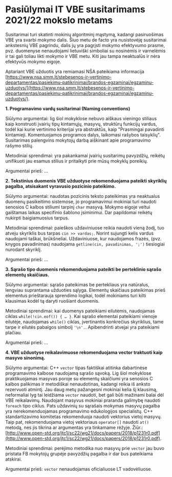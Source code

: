 # Pasiūlymai IT VBE susitarimams 2021/22 mokslo metams

Susitarimai turi skatinti mokinių algoritminį mąstymą, kadangi pasiruošimas VBE yra svarbi mokymo dalis. Šiuo metu de facto yra nusistovėję susitarimai ankstesnių VBE pagrindu, dalis jų yra pagrįsti mokymo efektyvumo prasme, pvz. duomenyse nenaudojami lietuviški simboliai su nosinėmis ir varnelėmis ir tai gali toliau likti mokymo ir VBE metu. Kiti jau tampa neaktualūs   ir nėra efektyvūs mokymo eigoje.

Aptariant VBE užduotis yra remiamasi NŠA pateikiama informacija [https://www.nsa.smm.lt/stebesenos-ir-vertinimo-departamentas/pasiekimu-patikrinimai/brandos-egzaminai/egzaminu-uzduotys/](https://www.nsa.smm.lt/stebesenos-ir-vertinimo-departamentas/pasiekimu-patikrinimai/brandos-egzaminai/egzaminu-uzduotys/).

**1. Programavimo vardų susitarimai (Naming conventions)**

Siūlymo argumentai: lig šiol mokyklose nebuvo aiškaus vieningo stiliaus kaip konstruoti įvairių tipų kintamųjų, masyvų, struktūrų funkcijų vardus, todėl kai kurie vertinimo kriterijai yra abstraktūs, kaip "Prasmingai pavadinti kintamieji. Komentuojamos programos dalys, laikomasi rašybos taisyklių". Susitarimas palengvins mokytojų darbą aiškinant apie programavimo rašymo stilių.

Metodiniai sprendimai: yra pakankamai įvairių susitarimų pavyzdžių, reikėtų unifikuoti jau esamus stilius ir pritaikyti prie mūsų mokyklų poreikių.

Argumentai prieš: ...

**2. Tekstinius duomenis VBE užduotyse rekomenduojama pateikti skyriklių pagalba, atsisakant vyravusio pozicinio pateikimo.**

Siūlymo argumentai: naudotas pozicinis teksto pateikimas yra neaktualus duomenų pasikeitimo sistemose, jo programavimui mokiniai turi naudoti senosios C kalbos stiliumi tarpinį `char` masyvą. Mokymo eigoje veltui gaištamas laikas specifinio šablono įsiminimui. Dar papildomai reikėtų nukirpti baigiamuosius tarpus.

Metodiniai sprendimai: paieškos uždaviniuose reikia naudoti vieną žodį, tuo atveju skyriklis bus tarpas `cin >> vardas;`. Norint sujungti kelis vardus naudojami taškai, brūkšneliai. Uždaviniuose, kur naudojamos frazės, (pvz. knygos pavadinimas) naudojama `getline(cin, pavadinimas, ';')` tiesiogiai nurodant skyriklį.

Argumentai prieš: ...

**3. Sąrašo tipo duomenis rekomenduojama pateikti be perteklinio sąrašo elementų skaičiaus.**

Siūlymo argumentai: sąrašo pateikimas be pertekliaus yra natūralus, lengviau suprantama užduoties sąlyga. Elementų skaičiaus pateikimas prieš elementus prieštarauja sprendimo logikai, todėl mokiniams turi kilti klausimas kodėl tą daryti ruošiant duomenis.

Metodiniai sprendimai: kai duomenys pateikiami eilutėmis, naudojamas ciklas `while(!cin.eof()) { … }`. Kai sąrašo elementai pateikiami vienoje eilutėje, naudojamas `while()` ciklas, įvertinantis konkrečius skyriklius, tame tarpe ir eilutės pabaigos simbolį `'\n'.`. Apibendrinti atvejai yra pateikiami plačiau.

Argumentai prieš: ...

**4. VBE užduotyse reikalavimuose rekomenduojama vector traktuoti kaip masyvo sinonimą.**

Siūlymo argumentai: C++ `vector` tipas faktiškai atitinka dabartinėse programavimo kalbose naudojamą sąrašo sąvoką. Lig šiol mokyklose praktikuojamas masyvas poroje su elementų skaičiumi yra senosios C kalbos palikimas ir metodiškai nenaudotinas, kadangi reikia iš anksto rezervuoti atmintį. Jau daug metų pažangesni mokiniai kelia šį klausimą, neformaliai lyg tai leidžiama `vector` naudoti, bet gali būti mažinami balai dėl VBE reikalavimų. Naudojant masyvus mokiniai praranda galimybę naudoti `foreach` tipo ciklus. Pats uždavinių su sąrašais mokymas masyvų pagalba yra nerekomenduojamas programavimo edukologijos specialistų. C++ standartizavimo komitetas rekomenduoja naudoti vektorius vietoj masyvų. Taip pat, rekomenduojama vietoj vektoriaus `operator[]` naudoti `at()` metodą, nes jis tikrina ar argumentas yra tinkamame rėžyje. Žiūr.: [http://www.open-std.org/jtc1/sc22/wg21/docs/papers/2018/p1231r0.pdf](http://www.open-std.org/jtc1/sc22/wg21/docs/papers/2018/p1231r0.pdf).

Metodiniai sprendimai: perėjimo metodika nuo masyvų prie `vector` jau buvo pristata FB mokytojų grupėje pavyzdžių pagalba ir dar bus pateikiama atskirai.  

Argumentai prieš: `vector` nenaudojamas oficialiuose LT vadovėliuose.

<!-- **5. Apie tai dar nebuvo :)**

Siūlymo argumentai: naudotas pozicinis teksto.

Metodiniai sprendimai: paieškos uždaviniuose.

Argumentai prieš: ...

**6. Apie tai dar nebuvo :)**

Siūlymo argumentai: naudotas pozicinis teksto.

Metodiniai sprendimai: paieškos uždaviniuose.

Argumentai prieš: ...

**7. Apie tai dar nebuvo :)**

Siūlymo argumentai: naudotas pozicinis teksto.

Metodiniai sprendimai: paieškos uždaviniuose.

Argumentai prieš: ... -->
